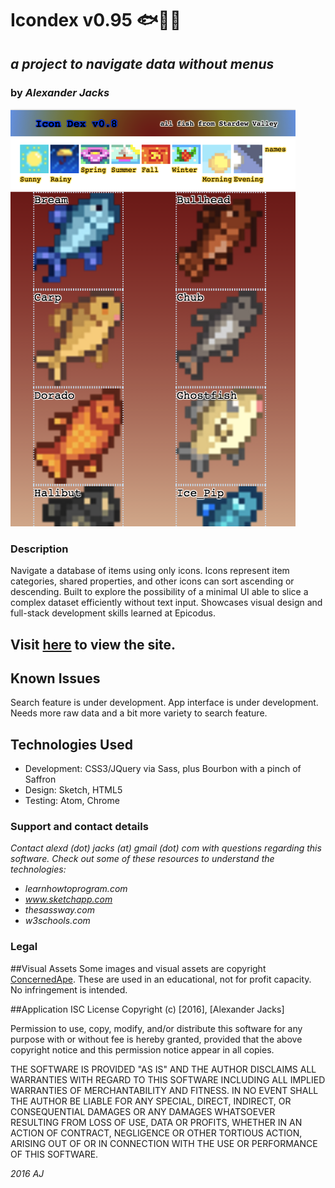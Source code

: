 
# Icondex v0.95 :fish::tractor::iphone:
## _a project to navigate data without menus_
### by _Alexander Jacks_

![screenshot](/img/screenshot.png)
### Description
Navigate a database of items using only icons.  Icons represent item categories, shared properties, and other icons can sort ascending or descending.  Built to explore the possibility of a minimal UI able to slice a complex dataset efficiently without text input.
Showcases visual design and full-stack development skills learned at Epicodus.

## Visit [here](https://adjectival.github.io/icondex/) to view the site.

## Known Issues
Search feature is under development.
App interface is under development.
Needs more raw data and a bit more variety to search feature.

## Technologies Used
- Development: CSS3/JQuery via Sass, plus Bourbon with a pinch of Saffron
- Design: Sketch, HTML5
- Testing: Atom, Chrome

### Support and contact details
_Contact alexd (dot) jacks (at) gmail (dot) com with questions regarding this software.
Check out some of these resources to understand the technologies:_
- _learnhowtoprogram.com_
- _www.sketchapp.com_
- _thesassway.com_
- _w3schools.com_

### Legal

##Visual Assets
Some images and visual assets are copyright [ConcernedApe](http://stardewvalleywiki.com/ConcernedApe). These are used in an educational, not for profit capacity. No infringement is intended.

##Application
ISC License
Copyright (c) [2016], [Alexander Jacks]

Permission to use, copy, modify, and/or distribute this software for any purpose with or without fee is hereby granted, provided that the above copyright notice and this permission notice appear in all copies.

THE SOFTWARE IS PROVIDED "AS IS" AND THE AUTHOR DISCLAIMS ALL WARRANTIES WITH REGARD TO THIS SOFTWARE INCLUDING ALL IMPLIED WARRANTIES OF MERCHANTABILITY AND FITNESS. IN NO EVENT SHALL THE AUTHOR BE LIABLE FOR ANY SPECIAL, DIRECT, INDIRECT, OR CONSEQUENTIAL DAMAGES OR ANY DAMAGES WHATSOEVER RESULTING FROM LOSS OF USE, DATA OR PROFITS, WHETHER IN AN ACTION OF CONTRACT, NEGLIGENCE OR OTHER TORTIOUS ACTION, ARISING OUT OF OR IN CONNECTION WITH THE USE OR PERFORMANCE OF THIS SOFTWARE.

*2016 AJ*
